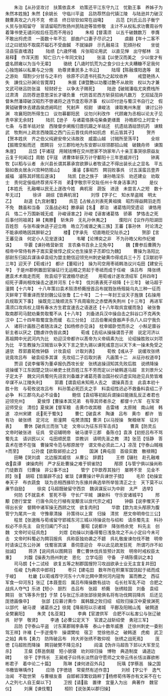 <!-- { "loadSidebar": true } -->
　　朱治【从孙坚攻讨　扶策依袁术　劝策还平江东守九江　忧勤王事　养姊子为朱然本姓施】朱然【余姚长　守临川平盗　吕防荐然自代镇江陵　与陆逊并力破汉　魏曹真攻之六月不克　修洁　终日钦钦如常在战塲】
　　吕范【刘氏云吕子衡宁乆贫与张昭留守　宻请留昭烈牧扬州民陆逊等皆修敬　主计不从权私求功曹周谷传着簿书使无谴问权后任范而不用谷】
　　朱桓【督濡须　以五千破魏数万　李膺不敢出捋虎须　一面数十年不忘　部曲户口妻子尽识之】
　　虞翻【年十二客不过之曰琥珀不取腐芥磁石不受曲鍼　不就操辟　示孔融易注　犯顔孙权
　　坐徙泾县狂直嗜酒】
　　陆绩【六歳怀橘　斥张昭论用武　以直见惮　出守郁林　注易释　作浑天图　知亡日六十年同文轨】
　　张温【以使汉而美之　少以俊才有盛名顾雍以为当今无辈】
　　骆统【八歳时饥荒为之食少曰士大夫糟糠不足我何心独饱姊以私粟与之分施　劝尊贤重民多上书云】
　　陆瑁【陈融濮阳逸等　就之游处　瑁割少分甘与之丰约　徐原不识遗书托孤为之起坟收养
　　戒暨艳扬人失　諌伐公孙渊论皆寛厚】
　　朱据【谏暨艶以功覆过艶不从故败　权以为才兼文武可继吕防张温　轻财好士　以争太子赐死】
　　陆逊【破贼潘临尤突费栈所过肃清　吕防荐逊意思深长才堪负重　代防首尼西方斩获招纳凡数万　乞招延茂异　督朱然潘璋破汉昭烈不啓诸将之违节度忍辱济事　权以印付逊与蜀汉书自行之　假黄钺破曹休去建昌侯虑阙鸣拦　髠射声　校尉　谏峻法　谏取夷州朱崖　谏讨公孙渊　攻襄阳防所得生口　议勿募鄱阳民　议勿兴利改作　代顾雍为丞相以论太子见责卒家无余财】
　　陆抗【逊子　与诸葛恪换屯柴桑更缮葺　孙皓即位上时宜十七条　与晋羊祜对垒　西陵督步阐叛归晋抗蹑之羊祜还　抗遗祜酒祜馈抗药　谏黩武　牧荆州上疏言西陵国之西门云云晋伐呉终如抗虑　机云皆其子】
　　贺齐【贺本姓庆　齐之伯父纯避安帝父讳故改　威震山越　讨贼所至荡平】
　　全琮【振赡空船而还　图闗羽　分三郡险地为东安郡以琮领郡招山贼　破魏舟师　谏围朱崖】
　　吕岱【平诸冦　用贼钱愽在交州厯家不饷家年八十亲王事哭徐原益友云复于何闻过】周鲂【平冦　诱曹体斩获万计守鄱阳十三年恩威并行】
　　钟离牧【以稻与认者　永兴县长谓其慕承宫欲罪认者牧请之不得出装长止之显名　平五谿如救炎居永兴宫种防隂山】
　　潘濬【事昭烈　闗羽败事呉　讨五溪蛮吕壹弄威福　濬陈其奸隂后遂诛】
　　陆凯【逊之族子　谏孙皓淫乐　劝还建业　劝取士　责何定佞临终荐贤斥不肖　弟字敬宗平交趾任州十年身洁事济】
　　是仪【本姓氏　孔融嘲以民无上遂改今姓　典机宻　蔬饭　进逹　未尝言人之短　数十年无过】
　　徐详　胡综【皆典机宻】
　　刘惇【字子仁　知水旱盗贼　明太乙】
　　赵逵【九宫射覆】
　　呉范【占候占刘表死黄祖擒　昭烈得益闗羽走而不免　魏虽和当备　汉虽战必和】滕承嗣【名　郡治　诸葛恪同受遗诏　谏恪用兵　恪二十万围新城无成　孙峻诬害之】孙峻【诬害诸葛恪　骄慕　梦恪击之死　后事付同祖弟】綝【夷滕　斩朱异　无礼孙休夷之】
　　濮阳兴【议作丹阳湖田　百姓怨　与张布废休适子迎立皓　皓立万彧谮之夷三族】王蕃【事孙休　时论清之　不能承顺皓因其醉斩之】
　　楼【字承先　切直皓贬交阯杀之】
　　贺卲【言王蕃见诛　何定小人见宠遂诛】
　　韦曜【论博奕之非　不为孙皓父和作纪被诛】
　　华覈【谏孙皓营新宫　言农桑书百余上见免卒】
　　魏【曹参后曹腾为桓帝中常侍有养子嵩实夏侯惇之叔父也生操至子丕即位为魏】
　　曹操为洛阳比部尉东归起兵谋诛卓袁绍为盟主鲍信迎领兖州刺史破黄巾得戎兵三十万【汉献初平三年】迎天子【荀彧计】　都计【董昭计】　操为司空用枣祗韩浩议兴屯田【建安元年】　于是州郡例置田官操征行无运粮之劳起于枣祗而成于任峻　诛吕布　降张绣邀袁术术南走而死　败袁绍于官渡粮尽欲还
　　用荀彧计遂攻溃绍军【并四年】　绍死子谭尚相攻操击之遂并河东【十年】　伐刘表表死子琮降【十三年】　破马超于潼闗【十六年】　十八年策曰袁术殒溃桥蕤授首吕布就戮张杨殂毙乌丸三种一征而灭鲜卑丁零重译而至封魏公征张鲁【二十年】　二十一年封王设天子旌旗【右操用兵规取天下事】　操既克江陵顺流东下呉周瑜败之赤壁再失荆州【十三年】　再进军濡须口攻呉权上牋有春水方生君宜速去之语遂还【十八年取呉宜缓而急】　破张鲁取南郡司马懿劝乗势取蜀不从【十八年】　刘备进兵汉中操自击之斜谷口不克再失汉中【二十四年取蜀宜急而缓　右三分处】　过吕伯奢闻食器声手杀八人曰宁我负人　诸将计画胜己者随法诛之【如杨修亦见诛】　枕幸姬卧觉而杀之　小斛足廪谷斩主者以厌之【酷虐诈伪皆此类】
　　荀彧【去绍从操操谓吾子房　说定河济以髙祖闗中光武河内为比　劝迎汉帝都许以髙帝为义帝缟素为比　论绍操胜败以刘项为比　平生教操为汉贼皆以争天下言之至九锡以谏死彧意岂以天下未一操未免受之遽欤　荐郭嘉荀攸钟繇　计攻袁绍　计取刘表】
　　荀攸【彧从子　说缓攻张绣　说竟攻吕布　破袁绍多其谋　先攻绍二子后取刘表　凡画策十二　从征孙权道卒】
　　贾诩【说李催等为董卓报仇西攻长安　张绣追操诩知其先败后胜　说绣降操　说操缓下江东因楚之饶以飨吏士抚百姓江东不劳而定以计破韩遂马超　言刘景升父子定太子　魏文问呉蜀何先诩言刘备雄才诸葛亮善治国孙权识虚实陆逊见兵势皆难卒谋不从江陵失利】
　　郭嘉【谓袁绍未知用人去之　谓操真吾主　此袁本初十胜十败　与荀攸说攻吕布　料孙策必死匹夫之手　料袁绍性迟必不救备料袁绍二子必争　料三郡乌丸必不设备】
　　鲍信【袁绍等初起兵谓操曰能拨乱反正者君也　迎领兖州】
　　夏侯惇【曹操本其兄弟　有辱其师者杀之　都督十六军　在军常迎师受业　清俭】夏侯渊【督军粮　击黄巾收其粮　击雷绪　太原贼　南山贼　韩遂　凉州宋建　氐死于蜀矢】
　　曹仁【破袁术　陶谦　吕布　黄巾　都许　皆有功　破张绣　定河北　拒潼闗　屯樊溃围】曹洪【以马授操　聚粮继军　征刘表】
　　曹休【破呉兰而张飞走　文帝以为征东将军击呉】
　　曹真【防灵丘　文帝时破张进　征呉　受诏辅明帝　破马谡平三郡　备陈仓】袁涣【初拒吕布不骂蜀先主　请训民以义　屯田顺民意　崇教训　请明先圣之教　清】张范【恬静　答袁术在徳不在强　曹操常令范与邴原居守　谓文帝必资此二人】凉茂【守泰山贼襁而至】
　　公孙度【欲取邺拒止之】
　　国渊【典屯田　首级实数　散禄赐】
　　田畴【哭刘虞　北边服其威信　从曹公　辞爵】
　　王修【辍社　赴孔融难　收袁谭　谏操肉刑　严才反赴曹操之难于铜雀防】
　　邴原【与管宁俱以操尚称　门徒数百　归曹操　非公事不出】
　　管宁【华歆荐其独行　屡聘不至　见金不顾】张　胡昭【皆屡辟不出】崔琰【谏曹操计甲兵谏世子猎】
　　毛玠【劝操宜奉天子　布衣蔬食　琰为丞相西掾玠为东掾并典选举所举皆清正之士　天下莫不以亷节自励】
　　徐奕【马超既破留守西京　魏讽谋反以为中尉　太严　选举】
　　何防【不就袁术　誓死不辱　守长广平贼　諌新科　守乐安诸城平】
　　邢颙【徳行堂堂　行唐令风化行植有宠颙言以庻代宗之戒】
　　钟繇【说李傕天子得出长安　督闗中诸军操无西顾之忧　欲复肉刑】
　　华歆【歆为龙头邴原为腹管宁为尾共一龙　守豫章清操　孙策待以上賔　归操　清贫　厯文帝明帝位三公】
　　程昱【张邈叛与荀彧留守郢城东河三城以待操说勿与绍和　请杀蜀先主　料孙权必不杀先主　自兖归阖门不出】
　　董昭【说都许　降张杨余党　料先主　创魏　文帝时论征呉危】
　　刘煜【劝操以刘备得蜀日浅急攻之不从小定曰今未可击　文帝时料蜀必为闗羽报呉　呉称臣独劝袭之不聼　呉礼敬废谏勿伐不聴　明帝时请诛辽东公孙渊　伐蜀宻其谋　善伺意迎合　卒以此见疏发狂死　所谓巧诈不如拙诚】
　　蒋济【说间呉以图闗羽　曹仁曹休伐呉皆预计其败　明帝时戒权臣太重】
　　刘馥【操表为扬州刺史　恩化　立学屯田　守备　子靖陈儒训之本】
　　司马朗【十二试经　欲复五等之制郡国搜狩习攻战欲承士业无主宜复井田】
　　任峻【为典农中郎将】
　　枣只【建屯田　数年所在积粟军国饶起于祗而成于峻】
　　杜畿【以荀彧荐守河东十六年比闗中萧何河内冦恂　冨而教之　西征军食一仰河东】张辽【本聂壹后　属吕布降操数有战功　屯长社军乱不动　合肥之战呉人夺气】乐进【短小　胆烈　击吕布　张超　桥蕤　张绣眭固　刘备　袁绍　闗羽　张飞等多升登】于禁【与张辽乐进张郃徐晃俱名将有功伐闗羽降呉　后还见厐徳画像卒】
　　张郃【应募讨黄巾　属韩馥之败归绍　绍败归操汉中夏侯渊死以郃代　破马谡　诸葛杀之】徐晃【降易阳以示诸城　平鄜及阳贼山羗　破闗道　全樊襄阳】
　　朱灵【名亚晃】
　　李典【官渡供军　合肥不以私害公与张辽破呉　好学　敬贤】
　　李通【必曹公定天下　官渡之战斩绍使　勇冠三军】
　　吕防【守泰山平盗　讨东莱郡贼李条等　泰山十数年威惠　迁徐州刺史一委别驾王祥】许褚【一手逆曵牛　操谓樊哙　宿卫　觉徐他杀之　破韩遂　虎痴　武卫之始】典韦【勇力　防阵破吕布　持大斧张绣不敢仰视　张绣之战死焉】
　　厐徳【马超败而降操　闗羽破樊不降见杀】
　　阎温【伪许马超告下邽以大军至见杀】
　　王粲【蔡邕倒屣　短小貌寝　劝刘琮归操　博物　典造制度　诵道边碑】
　　徐干【字伟长　王昶戒子曰伟长淡然自守愿师之文帝云伟长恬淡寡欲彬彬君子　着中论二十篇】
　　陈琳【谏何进召外兵】
　　阮瑀【学蔡邕　操之国书檄皆琳瑀作】
　　应玚【字徳琏　常斐然有述作意】
　　刘桢【字公干　逸气　治闻　不耽世荣　与曹植友善　自邯郸淳繁钦路粹丁杨修荀伟等亦有文采不在七人之列七人自王粲以下】
　　卫觊【请盐　置律　宜量入为出　典著作　魏官仪】
　　刘廙【谏伐蜀】
　　桓阶【说张美以郡归操】
